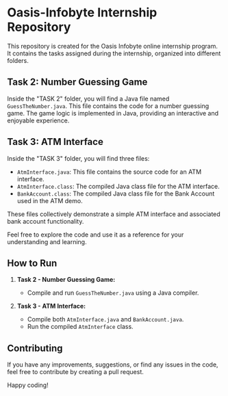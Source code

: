# Oasis-Infobyte Internship Repository

This repository is created for the Oasis Infobyte online internship program. It contains the tasks assigned during the internship, organized into different folders.

## Task 2: Number Guessing Game

Inside the "TASK 2" folder, you will find a Java file named `GuessTheNumber.java`. This file contains the code for a number guessing game. The game logic is implemented in Java, providing an interactive and enjoyable experience.

## Task 3: ATM Interface

Inside the "TASK 3" folder, you will find three files:

- `AtmInterface.java`: This file contains the source code for an ATM interface.
- `AtmInterface.class`: The compiled Java class file for the ATM interface.
- `BankAccount.class`: The compiled Java class file for the Bank Account used in the ATM demo.

These files collectively demonstrate a simple ATM interface and associated bank account functionality.

Feel free to explore the code and use it as a reference for your understanding and learning.

## How to Run

1. **Task 2 - Number Guessing Game:**
   - Compile and run `GuessTheNumber.java` using a Java compiler.

2. **Task 3 - ATM Interface:**
   - Compile both `AtmInterface.java` and `BankAccount.java`.
   - Run the compiled `AtmInterface` class.

## Contributing

If you have any improvements, suggestions, or find any issues in the code, feel free to contribute by creating a pull request.

Happy coding!
